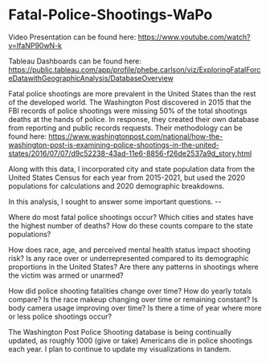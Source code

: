 # Fatal-Police-Shootings-WaPo
 
Video Presentation can be found here: https://www.youtube.com/watch?v=IfaNP90wN-k

Tableau Dashboards can be found here: https://public.tableau.com/app/profile/phebe.carlson/viz/ExploringFatalForceDatawithGeographicAnalysis/DatabaseOverview
 
Fatal police shootings are more prevalent in the United States than the rest of the developed world. The Washington Post discovered in 2015 that the FBI records of police shootings were missing 50% of the total shootings deaths at the hands of police. In response, they created their own database from reporting and public records requests. 
Their methodology can be found here: https://www.washingtonpost.com/national/how-the-washington-post-is-examining-police-shootings-in-the-united-states/2016/07/07/d9c52238-43ad-11e6-8856-f26de2537a9d_story.html

Along with this data, I incorporated city and state population data from the United States Census for each year from 2015-2021, but used the 2020 populations for calculations and 2020 demographic breakdowns.

In this analysis, I sought to answer some important questions. --

Where do most fatal police shootings occur?
Which cities and states have the highest number of deaths? 
How do these counts compare to the state populations? 

How does race, age, and perceived mental health status impact shooting risk?
Is any race over or underrepresented compared to its demographic proportions in the United States?
Are there any patterns in shootings where the victim was armed or unarmed?

How did police shooting fatalities change over time?
How do yearly totals compare?
Is the race makeup changing over time or remaining constant?
Is body camera usage improving over time?
Is there a time of year where more or less police shootings occur?

The Washington Post Police Shooting database is being continually updated, as roughly 1000 (give or take) Americans die in police shootings each year. I plan to continue to update my visualizations in tandem.
